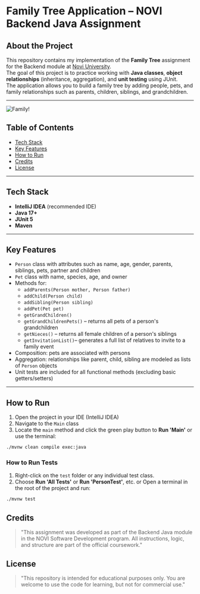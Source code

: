 # Family Tree Application – NOVI Backend Java Assignment

## About the Project

This repository contains my implementation of the **Family Tree** assignment for the Backend module at [Novi University](https://www.novi.nl).  
The goal of this project is to practice working with **Java classes**, **object relationships** (inheritance, aggregation), and **unit testing** using JUnit.  
The application allows you to build a family tree by adding people, pets, and family relationships such as parents, children, siblings, and grandchildren.

---

![Family!](./assets/Family.JPG)

## Table of Contents

- [Tech Stack](#tech-stack)
- [Key Features](#key-features)
- [How to Run](#how-to-run)
- [Credits](#credits)
- [License](#license)

---

## Tech Stack

- **IntelliJ IDEA** (recommended IDE)
- **Java 17+**
- **JUnit 5**
- **Maven**

---

## Key Features

- `Person` class with attributes such as name, age, gender, parents, siblings, pets, partner and children
- `Pet` class with name, species, age, and owner
- Methods for:
    - `addParents(Person mother, Person father)`
    - `addChild(Person child)`
    - `addSibling(Person sibling)`
    - `addPet(Pet pet)`
    - `getGrandChildren()`
    - `getGrandChildrenPets()` – returns all pets of a person's grandchildren 
    - `getNieces()` – returns all female children of a person's siblings 
    - `getInvitationList()`– generates a full list of relatives to invite to a family event
- Composition: pets are associated with persons
- Aggregation: relationships like parent, child, sibling are modeled as lists of `Person` objects
- Unit tests are included for all functional methods (excluding basic getters/setters)

---

## How to Run

1. Open the project in your IDE (IntelliJ IDEA)
2. Navigate to the `Main` class
3. Locate the `main` method and click the green play button to **Run 'Main'** or use the terminal:
```bash
./mvnw clean compile exec:java
```

### How to Run Tests

1. Right-click on the `test` folder or any individual test class.
2. Choose **Run 'All Tests'** or **Run 'PersonTest'**, etc.
   or
   Open a terminal in the root of the project and run:
```bash
./mvnw test
```

## Credits
> "This assignment was developed as part of the Backend Java module in the NOVI Software Development program. All instructions, logic, and structure are part of the official coursework."

## License
> "This repository is intended for educational purposes only. You are welcome to use the code for learning, but not for commercial use."